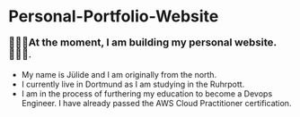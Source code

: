 # Personal-Portfolio-Website 


<p style="font-size: 18px;">👷🏼‍♀️<b>At the moment, I am building my personal website.</b>👩🏼‍🏭.</p>



 - My name is Jülide and I am originally from the north. 
 - I currently live in Dortmund as I am studying in the Ruhrpott. 
 - I am in the process of furthering my education to become a Devops Engineer. I have already passed the AWS Cloud Practitioner certification.

